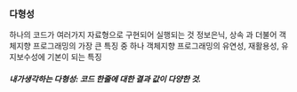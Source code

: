### 다형성
하나의 코드가 여러가지 자료형으로 구현되어 실행되는 것 
정보은닉, 상속 과 더불어 객체지향 프로그래밍의 가장 큰 특징 중 하나
객체지향 프로그래밍의 유연성, 재활용성, 유지보수성에 기본이 되는 특징
 
##### 내가생각하는 다형성: 코드 한줄에 대한 결과 값이 다양한 것.


